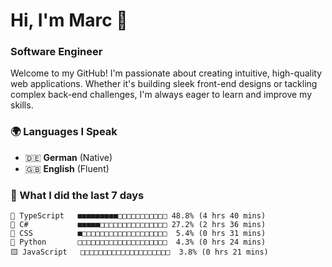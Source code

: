 # Hi, I'm Marc 👋 
### Software Engineer

Welcome to my GitHub! I'm passionate about creating intuitive, high-quality web applications. Whether it's building sleek front-end designs or tackling complex back-end challenges, I'm always eager to learn and improve my skills.  

### 🌍 Languages I Speak  
- 🇩🇪 **German** (Native)  
- 🇬🇧 **English** (Fluent)

### 🤯 What I did the last 7 days

```
🔷 TypeScript   ■■■■■■■■■□□□□□□□□□□□ 48.8% (4 hrs 40 mins)
🔷 C#           ■■■■■□□□□□□□□□□□□□□□ 27.2% (2 hrs 36 mins)
🎨 CSS          ■□□□□□□□□□□□□□□□□□□□  5.4% (0 hrs 31 mins)
🐍 Python       □□□□□□□□□□□□□□□□□□□□  4.3% (0 hrs 24 mins)
🟨 JavaScript   □□□□□□□□□□□□□□□□□□□□  3.8% (0 hrs 21 mins)
```